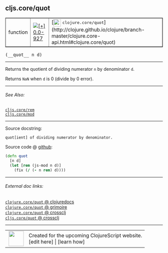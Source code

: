## cljs.core/quot



 <table border="1">
<tr>
<td>function</td>
<td><a href="https://github.com/cljsinfo/cljs-api-docs/tree/0.0-927"><img valign="middle" alt="[+] 0.0-927" title="Added in 0.0-927" src="https://img.shields.io/badge/+-0.0--927-lightgrey.svg"></a> </td>
<td>
[<img height="24px" valign="middle" src="http://i.imgur.com/1GjPKvB.png"> <samp>clojure.core/quot</samp>](http://clojure.github.io/clojure/branch-master/clojure.core-api.html#clojure.core/quot)
</td>
</tr>
</table>


 <samp>
(__quot__ n d)<br>
</samp>

---

Returns the quotient of dividing numerator `n` by denominator `d`.

Returns `NaN` when `d` is 0 (divide by 0 error).



---


###### See Also:

[`cljs.core/rem`](../cljs.core/rem.md)<br>
[`cljs.core/mod`](../cljs.core/mod.md)<br>

---


Source docstring:

```
quot[ient] of dividing numerator by denominator.
```


Source code @ [github](https://github.com/clojure/clojurescript/blob/r3053/src/cljs/cljs/core.cljs#L2141-L2145):

```clj
(defn quot
  [n d]
  (let [rem (js-mod n d)]
    (fix (/ (- n rem) d))))
```

<!--
Repo - tag - source tree - lines:

 <pre>
clojurescript @ r3053
└── src
    └── cljs
        └── cljs
            └── <ins>[core.cljs:2141-2145](https://github.com/clojure/clojurescript/blob/r3053/src/cljs/cljs/core.cljs#L2141-L2145)</ins>
</pre>

-->

---



###### External doc links:

[`clojure.core/quot` @ clojuredocs](http://clojuredocs.org/clojure.core/quot)<br>
[`clojure.core/quot` @ grimoire](http://conj.io/store/v1/org.clojure/clojure/1.7.0-beta3/clj/clojure.core/quot/)<br>
[`clojure.core/quot` @ crossclj](http://crossclj.info/fun/clojure.core/quot.html)<br>
[`cljs.core/quot` @ crossclj](http://crossclj.info/fun/cljs.core.cljs/quot.html)<br>

---

 <table>
<tr><td>
<img valign="middle" align="right" width="48px" src="http://i.imgur.com/Hi20huC.png">
</td><td>
Created for the upcoming ClojureScript website.<br>
[edit here] | [learn how]
</td></tr></table>

[edit here]:https://github.com/cljsinfo/cljs-api-docs/blob/master/cljsdoc/cljs.core/quot.cljsdoc
[learn how]:https://github.com/cljsinfo/cljs-api-docs/wiki/cljsdoc-files

<!--

This information was too distracting to show to readers, but I'll leave it
commented here since it is helpful to:

- pretty-print the data used to generate this document
- and show how to retrieve that data



The API data for this symbol:

```clj
{:description "Returns the quotient of dividing numerator `n` by denominator `d`.\n\nReturns `NaN` when `d` is 0 (divide by 0 error).",
 :ns "cljs.core",
 :name "quot",
 :signature ["[n d]"],
 :history [["+" "0.0-927"]],
 :type "function",
 :related ["cljs.core/rem" "cljs.core/mod"],
 :full-name-encode "cljs.core/quot",
 :source {:code "(defn quot\n  [n d]\n  (let [rem (js-mod n d)]\n    (fix (/ (- n rem) d))))",
          :title "Source code",
          :repo "clojurescript",
          :tag "r3053",
          :filename "src/cljs/cljs/core.cljs",
          :lines [2141 2145]},
 :full-name "cljs.core/quot",
 :clj-symbol "clojure.core/quot",
 :docstring "quot[ient] of dividing numerator by denominator."}

```

Retrieve the API data for this symbol:

```clj
;; from Clojure REPL
(require '[clojure.edn :as edn])
(-> (slurp "https://raw.githubusercontent.com/cljsinfo/cljs-api-docs/catalog/cljs-api.edn")
    (edn/read-string)
    (get-in [:symbols "cljs.core/quot"]))
```

-->
